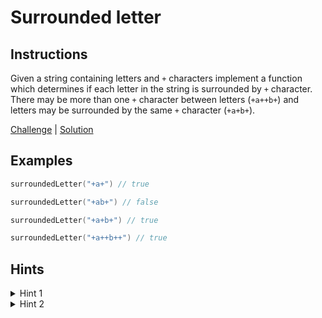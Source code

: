 # Surrounded letter

## Instructions

Given a string containing letters and `+` characters implement a function which determines if each letter in the string
is surrounded by `+` character. There may be more than one `+` character between letters (`+a++b+`) and letters may be
surrounded by the same `+` character (`+a+b+`).

[Challenge](Challenge.kt) | [Solution](Solution.kt)

## Examples

```kotlin
surroundedLetter("+a+") // true

surroundedLetter("+ab+") // false

surroundedLetter("+a+b+") // true

surroundedLetter("+a++b++") // true
```

## Hints

<details>
<summary>Hint 1</summary>
Use can use regex to determine number of available patterns (plus character ; letter ; plus character) in the string.
</details>


<details>
<summary>Hint 2</summary>
You can also get number of available letters in the string.
</details>
